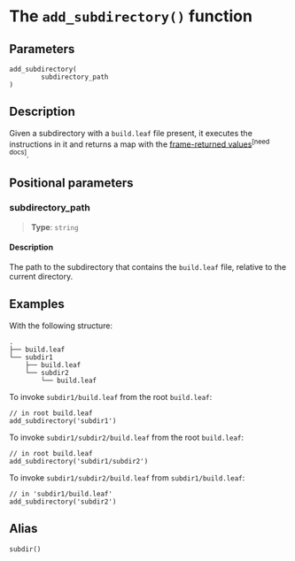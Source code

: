 # The `add_subdirectory()` function

## Parameters
```leafbuild
add_subdirectory(
        subdirectory_path
)
```

## Description
Given a subdirectory with a `build.leaf` file present, it executes
the instructions in it and returns a map with the
[frame-returned values]()<sup>[need docs]</sup>.

## Positional parameters
### subdirectory_path
> **Type**: `string`

#### Description
The path to the subdirectory that contains the `build.leaf` file,
relative to the current directory.

## Examples

With the following structure:
```
.
├── build.leaf
└── subdir1
    ├── build.leaf
    └── subdir2
        └── build.leaf
```

To invoke `subdir1/build.leaf` from the root `build.leaf`:

```leafbuild
// in root build.leaf
add_subdirectory('subdir1')
```

To invoke `subdir1/subdir2/build.leaf` from the root `build.leaf`:
```leafbuild
// in root build.leaf
add_subdirectory('subdir1/subdir2')
```

To invoke `subdir1/subdir2/build.leaf` from `subdir1/build.leaf`:
```leafbuild
// in 'subdir1/build.leaf'
add_subdirectory('subdir2')
```

## Alias
`subdir()`